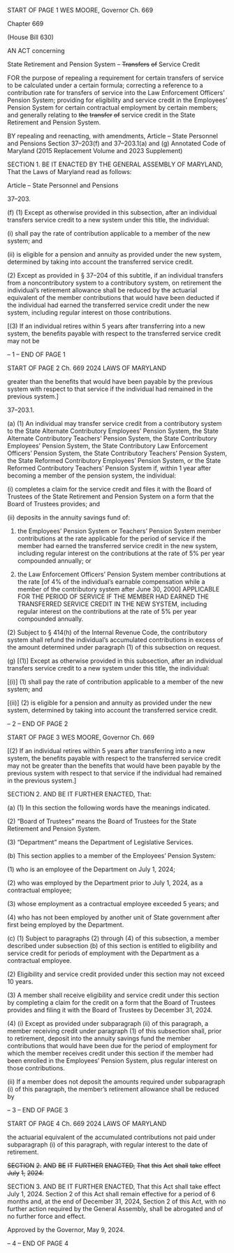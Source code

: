 START OF PAGE 1
WES MOORE, Governor Ch. 669

Chapter 669

(House Bill 630)

AN ACT concerning

State Retirement and Pension System – ~~Transfers~~ ~~of~~ Service Credit

FOR the purpose of repealing a requirement for certain transfers of service to be calculated
under a certain formula; correcting a reference to a contribution rate for transfers of
service into the Law Enforcement Officers’ Pension System; providing for eligibility
and service credit in the Employees’ Pension System for certain contractual
employment by certain members; and generally relating to ~~the~~ ~~transfer~~ ~~of~~ service
credit in the State Retirement and Pension System.

BY repealing and reenacting, with amendments,
Article – State Personnel and Pensions
Section 37–203(f) and 37–203.1(a) and (g)
Annotated Code of Maryland
(2015 Replacement Volume and 2023 Supplement)

SECTION 1. BE IT ENACTED BY THE GENERAL ASSEMBLY OF MARYLAND,
That the Laws of Maryland read as follows:

Article – State Personnel and Pensions

37–203.

(f) (1) Except as otherwise provided in this subsection, after an individual
transfers service credit to a new system under this title, the individual:

(i) shall pay the rate of contribution applicable to a member of the
new system; and

(ii) is eligible for a pension and annuity as provided under the new
system, determined by taking into account the transferred service credit.

(2) Except as provided in § 37–204 of this subtitle, if an individual transfers
from a noncontributory system to a contributory system, on retirement the individual’s
retirement allowance shall be reduced by the actuarial equivalent of the member
contributions that would have been deducted if the individual had earned the transferred
service credit under the new system, including regular interest on those contributions.

[(3) If an individual retires within 5 years after transferring into a new
system, the benefits payable with respect to the transferred service credit may not be

– 1 –
END OF PAGE 1

START OF PAGE 2
Ch. 669 2024 LAWS OF MARYLAND

greater than the benefits that would have been payable by the previous system with respect
to that service if the individual had remained in the previous system.]

37–203.1.

(a) (1) An individual may transfer service credit from a contributory system to
the State Alternate Contributory Employees’ Pension System, the State Alternate
Contributory Teachers’ Pension System, the State Contributory Employees’ Pension
System, the State Contributory Law Enforcement Officers’ Pension System, the State
Contributory Teachers’ Pension System, the State Reformed Contributory Employees’
Pension System, or the State Reformed Contributory Teachers’ Pension System if, within
1 year after becoming a member of the pension system, the individual:

(i) completes a claim for the service credit and files it with the Board
of Trustees of the State Retirement and Pension System on a form that the Board of
Trustees provides; and

(ii) deposits in the annuity savings fund of:

1. the Employees’ Pension System or Teachers’ Pension
System member contributions at the rate applicable for the period of service if the member
had earned the transferred service credit in the new system, including regular interest on
the contributions at the rate of 5% per year compounded annually; or

2. the Law Enforcement Officers’ Pension System member
contributions at the rate [of 4% of the individual’s earnable compensation while a member
of the contributory system after June 30, 2000] APPLICABLE FOR THE PERIOD OF
SERVICE IF THE MEMBER HAD EARNED THE TRANSFERRED SERVICE CREDIT IN THE
NEW SYSTEM, including regular interest on the contributions at the rate of 5% per year
compounded annually.

(2) Subject to § 414(h) of the Internal Revenue Code, the contributory
system shall refund the individual’s accumulated contributions in excess of the amount
determined under paragraph (1) of this subsection on request.

(g) [(1)] Except as otherwise provided in this subsection, after an individual
transfers service credit to a new system under this title, the individual:

[(i)] (1) shall pay the rate of contribution applicable to a member of
the new system; and

[(ii)] (2) is eligible for a pension and annuity as provided under the
new system, determined by taking into account the transferred service credit.

– 2 –
END OF PAGE 2

START OF PAGE 3
WES MOORE, Governor Ch. 669

[(2) If an individual retires within 5 years after transferring into a new
system, the benefits payable with respect to the transferred service credit may not be greater
than the benefits that would have been payable by the previous system with respect to that
service if the individual had remained in the previous system.]

SECTION 2. AND BE IT FURTHER ENACTED, That:

(a) (1) In this section the following words have the meanings indicated.

(2) “Board of Trustees” means the Board of Trustees for the State Retirement
and Pension System.

(3) “Department” means the Department of Legislative Services.

(b) This section applies to a member of the Employees’ Pension System:

(1) who is an employee of the Department on July 1, 2024;

(2) who was employed by the Department prior to July 1, 2024, as a
contractual employee;

(3) whose employment as a contractual employee exceeded 5 years; and

(4) who has not been employed by another unit of State government after
first being employed by the Department.

(c) (1) Subject to paragraphs (2) through (4) of this subsection, a member
described under subsection (b) of this section is entitled to eligibility and service credit for
periods of employment with the Department as a contractual employee.

(2) Eligibility and service credit provided under this section may not exceed
10 years.

(3) A member shall receive eligibility and service credit under this section
by completing a claim for the credit on a form that the Board of Trustees provides and filing
it with the Board of Trustees by December 31, 2024.

(4) (i) Except as provided under subparagraph (ii) of this paragraph, a
member receiving credit under paragraph (1) of this subsection shall, prior to retirement,
deposit into the annuity savings fund the member contributions that would have been due
for the period of employment for which the member receives credit under this section if the
member had been enrolled in the Employees’ Pension System, plus regular interest on those
contributions.

(ii) If a member does not deposit the amounts required under
subparagraph (i) of this paragraph, the member’s retirement allowance shall be reduced by

– 3 –
END OF PAGE 3

START OF PAGE 4
Ch. 669 2024 LAWS OF MARYLAND

the actuarial equivalent of the accumulated contributions not paid under subparagraph (i)
of this paragraph, with regular interest to the date of retirement.

~~SECTION~~ ~~2.~~ ~~AND~~ ~~BE~~ ~~IT~~ ~~FURTHER~~ ~~ENACTED,~~ ~~That~~ ~~this~~ ~~Act~~ ~~shall~~ ~~take~~ ~~effect~~ ~~July~~
~~1,~~ ~~2024.~~

SECTION 3. AND BE IT FURTHER ENACTED, That this Act shall take effect July
1, 2024. Section 2 of this Act shall remain effective for a period of 6 months and, at the end
of December 31, 2024, Section 2 of this Act, with no further action required by the General
Assembly, shall be abrogated and of no further force and effect.

Approved by the Governor, May 9, 2024.

– 4 –
END OF PAGE 4